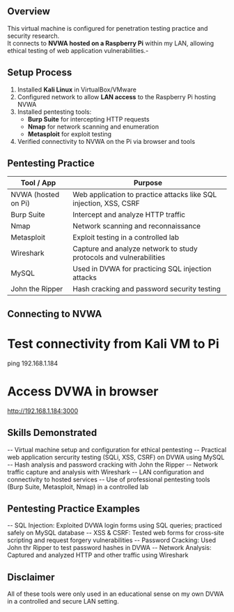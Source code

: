 ## Overview
This virtual machine is configured for penetration testing practice and security research.  
It connects to **NVWA hosted on a Raspberry Pi** within my LAN, allowing ethical testing of web application vulnerabilities.-

## Setup Process
1. Installed **Kali Linux** in VirtualBox/VMware  
2. Configured network to allow **LAN access** to the Raspberry Pi hosting NVWA  
3. Installed pentesting tools:
   - **Burp Suite** for intercepting HTTP requests  
   - **Nmap** for network scanning and enumeration  
   - **Metasploit** for exploit testing  
4. Verified connectivity to NVWA on the Pi via browser and tools

## Pentesting Practice

| Tool / App          | Purpose                                                            |
|---------------------|--------------------------------------------------------------------|
| NVWA (hosted on Pi) | Web application to practice attacks like SQL injection, XSS, CSRF  |
| Burp Suite          | Intercept and analyze HTTP traffic                                 |
| Nmap                | Network scanning and reconnaissance                                |
| Metasploit          | Exploit testing in a controlled lab                                |
| Wireshark           | Capture and analyze network to study protocols and vulnerabilities |
| MySQL               | Used in DVWA for practicing SQL injection attacks                  |
| John the Ripper     | Hash cracking and password security testing                        |


## Connecting to NVWA
# Test connectivity from Kali VM to Pi
ping 192.168.1.184

# Access DVWA in browser
http://192.168.1.184:3000

## Skills Demonstrated
-- Virtual machine setup and configuration for ethical pentesting
-- Practical web application sercurity testing (SQLi, XSS, CSRF) on DVWA using MySQL
-- Hash analysis and password cracking with John the Ripper
-- Network traffic capture and analysis with Wireshark
-- LAN configuration and connectivity to hosted services
-- Use of professional pentesting tools (Burp Suite, Metasploit, Nmap) in a controlled lab

## Pentesting Practice Examples
-- SQL Injection: Exploited DVWA login forms using SQL queries; practiced safely on MySQL database
-- XSS & CSRF: Tested web forms for cross-site scripting and request forgery vulnerabilities
-- Password Cracking: Used John thr Ripper to test password hashes in DVWA
-- Network Analysis: Captured and analyzed HTTP and other traffic using Wireshark

## Disclaimer
All of these tools were only used in an educational sense on my own DVWA in a controlled and secure LAN setting.
